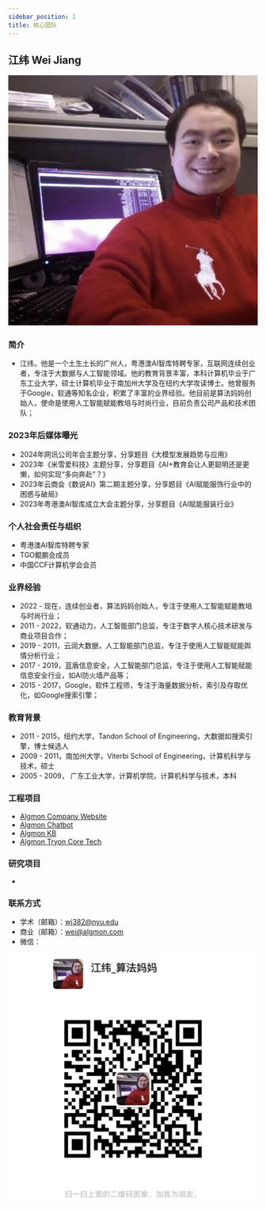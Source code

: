 ```yaml
---
sidebar_position: 1
title: 核心团队
---
```


## 江纬 Wei Jiang
![](./img/wei.profile.png)

### 简介
* 江纬，他是一个土生土长的广州人，粤港澳AI智库特聘专家，互联网连续创业者，专注于大数据与人工智能领域。他的教育背景丰富，本科计算机毕业于广东工业大学，硕士计算机毕业于南加州大学及在纽约大学攻读博士。他曾服务于Google，软通等知名企业，积累了丰富的业界经验。他目前是算法妈妈创始人，使命是使用人工智能赋能教培与时尚行业，目前负责公司产品和技术团队；

### 2023年后媒体曝光
* 2024年网讯公司年会主题分享，分享题目《大模型发展趋势与应用》
* 2023年《米雪爱科技》主题分享，分享题目《AI+教育会让人更聪明还是更懒，如何实现“多向奔赴”？》
* 2023年云商会《数说AI》第二期主题分享，分享题目《AI赋能服饰行业中的困惑与破局》
* 2023年粤港澳AI智库成立大会主题分享，分享题目《AI赋能服装行业》

### 个人社会责任与组织
* 粤港澳AI智库特聘专家
* TGO鲲鹏会成员
* 中国CCF计算机学会会员

### 业界经验
* 2022 - 现在，连续创业者，算法妈妈创始人，专注于使用人工智能赋能教培与时尚行业；
* 2011 - 2022，软通动力，人工智能部门总监，专注于数字人核心技术研发与商业项目合作；
* 2019 - 2011，云润大数据，人工智能部门总监，专注于使用人工智能赋能舆情分析行业；
* 2017 - 2019，蓝盾信息安全，人工智能部门总监，专注于使用人工智能赋能信息安全行业，如AI防火墙产品等；
* 2015 - 2017，Google，软件工程师，专注于海量数据分析，索引及存取优化，如Google搜索引擎；

### 教育背景
* 2011 - 2015，纽约大学，Tandon School of Engineering，大数据如搜索引擎，博士候选人
* 2009 - 2011，南加州大学，Viterbi School of Engineering，计算机科学与技术，硕士
* 2005 - 2009， 广东工业大学，计算机学院，计算机科学与技术，本科

### 工程项目
* [Algmon Company Website](https://github.com/algmon/algmon-company-website)
* [Algmon Chatbot](https://github.com/algmon/algmon-llm-wechat-template)
* [Algmon KB](https://github.com/weijiang2023/algmon-kb)
* [Algmon Tryon Core Tech](https://github.com/weijiang2023/OOTDiffusion)

### 研究项目
* 

### 联系方式
* 学术（邮箱）：wj382@nyu.edu
* 商业（邮箱）：wei@algmon.com
* 微信：

![](./img/wei.contact.png)